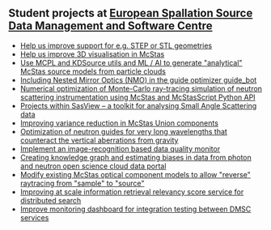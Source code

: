 ## Student projects at [European Spallation Source Data Management and Software Centre](https://europeanspallationsource.se/data-management-software-centre)
* [Help us improve support for e.g. STEP or STL geometries](https://github.com/ess-dmsc-dram/student-projects/blob/main/project_CAD.pdf)
* [Help us improve 3D visualisation in McStas](https://github.com/ess-dmsc-dram/student-projects/blob/main/project_CAD_mcdisplay.pdf)
* [Use MCPL and KDSource utils and ML / AI to generate "analytical" McStas source models from particle clouds](https://github.com/ess-dmsc-dram/student-projects/blob/main/project_KDSource.pdf)
* [Including Nested Mirror Optics (NMO) in the guide optimizer guide_bot](https://github.com/ess-dmsc-dram/student-projects/blob/main/project_NMO_guide_bot.docx)
* [Numerical optimization of Monte-Carlo ray-tracing simulation of neutron scattering instrumentation using McStas and McStasScript Python API](https://github.com/ess-dmsc-dram/student-projects/blob/main/project_Optimizer.docx)
* [Projects within SasView – a toolkit for analysing Small Angle Scattering data](https://github.com/ess-dmsc-dram/student-projects/blob/main/project_SasView.pdf)
* [Improving variance reduction in McStas Union components](https://github.com/ess-dmsc-dram/student-projects/blob/main/project_Union_variance.docx)
* [Optimization of neutron guides for very long wavelengths that counteract the vertical aberrations from gravity](https://github.com/ess-dmsc-dram/student-projects/blob/main/project_VCN_guide_bot.docx)
* [Implement an image-recognition based data quality monitor](https://github.com/ess-dmsc-dram/student-projects/blob/main/project_ai_detector_alarms.pdf)
* [Creating knowledge graph and estimating biases in data from photon and neutron open science cloud data portal](https://github.com/ess-dmsc-dram/student-projects/blob/main/project_federated_search_knowledge_graph.pdf)
* [Modify existing McStas optical component models to allow "reverse" raytracing from "sample" to "source"](https://github.com/ess-dmsc-dram/student-projects/blob/main/project_reverse_Optics.pdf)
* [Improving at scale information retrieval relevancy score
service for distributed search](https://github.com/ess-dmsc-dram/student-projects/blob/main/project_search_scoring.pdf)
* [Improve monitoring dashboard for integration testing between DMSC services](https://github.com/ess-dmsc-dram/student-projects/blob/main/project_dashboard.pdf)
